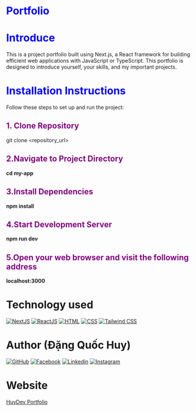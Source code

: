 # <span style="color:blue">Portfolio</span>

# <span style="color:blue">Introduce</span>

This is a project portfolio built using Next.js, a React framework for building efficient web applications with JavaScript or TypeScript. This portfolio is designed to introduce yourself, your skills, and my important projects.

# <span style="color:blue">Installation Instructions</span>

Follow these steps to set up and run the project:

## <span style="color:purple">1. Clone Repository</span>

git clone <repository_url>

## <span style="color:purple">2.Navigate to Project Directory</span>
**cd my-app**

## <span style="color:purple">3.Install Dependencies</span>
**npm install**

## <span style="color:purple">4.Start Development Server</span>
**npm run dev**

## <span style="color:purple">5.Open your web browser and visit the following address</span>
**localhost:3000**

# Technology used
[![NextJS](https://img.shields.io/badge/NextJS-%23000000.svg?style=for-the-badge&logo=next.js&logoColor=white)](https://nextjs.org/)
[![ReactJS](https://img.shields.io/badge/ReactJS-%2361DAFB.svg?style=for-the-badge&logo=react&logoColor=white)](https://react.dev/)
[![HTML](https://img.shields.io/badge/HTML-%23E34F26.svg?style=for-the-badge&logo=html5&logoColor=white)](https://www.w3schools.com/html/)
[![CSS](https://img.shields.io/badge/CSS-%231572B6.svg?style=for-the-badge&logo=css3&logoColor=white)](https://www.w3schools.com/css/)
[![Tailwind CSS](https://img.shields.io/badge/Tailwind_CSS-%231a202c.svg?style=for-the-badge&logo=tailwind-css&logoColor=64ffda)](https://tailwindcss.com/)

# Author (Đặng Quốc Huy)
[![GitHub](https://img.shields.io/badge/GitHub-%23181717.svg?style=for-the-badge&logo=github&logoColor=white)](https://github.com/dangquochuy-159)
[![Facebook](https://img.shields.io/badge/Facebook-%231877F2.svg?style=for-the-badge&logo=facebook&logoColor=white)](https://www.facebook.com/quochuy2212)
[![Linkedin](https://img.shields.io/badge/Linkedin-%230077B5.svg?style=for-the-badge&logo=linkedin&logoColor=white)](https://www.linkedin.com/in/quochuy2212/)
[![Instagram](https://img.shields.io/badge/Instagram-%23E4405F.svg?style=for-the-badge&logo=instagram&logoColor=white)](https://www.instagram.com/dqh.2212/)

# Website
[HuyDev Portfolio](https://huydev-portfolio.vercel.app/) 


